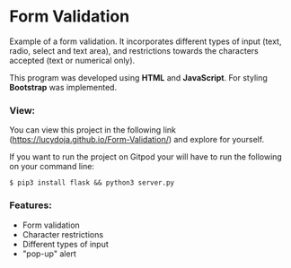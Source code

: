 # Form Validation
Example of a form validation. It incorporates different types of input (text, radio, select and text area), and restrictions towards the characters accepted (text or numerical only). 

This program was developed using **HTML** and **JavaScript**. For styling **Bootstrap** was implemented.

### View:
You can view this project in the following  link (https://lucydoja.github.io/Form-Validation/) and explore for yourself. 

If you want to run the project on Gitpod your will have to run the following on your command line:
```
$ pip3 install flask && python3 server.py
```

### Features: 
* Form validation
* Character restrictions
* Different types of input
* "pop-up" alert
